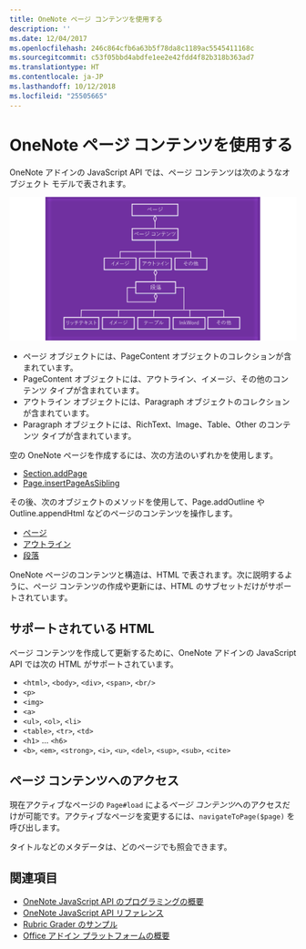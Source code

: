 ```yaml
---
title: OneNote ページ コンテンツを使用する
description: ''
ms.date: 12/04/2017
ms.openlocfilehash: 246c864cfb6a63b5f78da8c1189ac5545411168c
ms.sourcegitcommit: c53f05bbd4abdfe1ee2e42fdd4f82b318b363ad7
ms.translationtype: HT
ms.contentlocale: ja-JP
ms.lasthandoff: 10/12/2018
ms.locfileid: "25505665"
---
```

# <a name="work-with-onenote-page-content"></a>OneNote ページ コンテンツを使用する 

OneNote アドインの JavaScript API では、ページ コンテンツは次のようなオブジェクト モデルで表されます。

  ![OneNote ページのオブジェクト モデル図](../images/one-note-om-page.png)

- ページ オブジェクトには、PageContent オブジェクトのコレクションが含まれています。
- PageContent オブジェクトには、アウトライン、イメージ、その他のコンテンツ タイプが含まれています。
- アウトライン オブジェクトには、Paragraph オブジェクトのコレクションが含まれています。
- Paragraph オブジェクトには、RichText、Image、Table、Other のコンテンツ タイプが含まれています。

空の OneNote ページを作成するには、次の方法のいずれかを使用します。

- [Section.addPage](https://docs.microsoft.com/javascript/api/onenote/onenote.section?view=office-js#addpage-title-)
- [Page.insertPageAsSibling](https://docs.microsoft.com/javascript/api/onenote/onenote.section?view=office-js#insertsectionassibling-location--title-)

その後、次のオブジェクトのメソッドを使用して、Page.addOutline や Outline.appendHtml などのページのコンテンツを操作します。 

- [ページ](https://docs.microsoft.com/javascript/api/onenote/onenote.page?view=office-js)
- [アウトライン](https://docs.microsoft.com/javascript/api/onenote/onenote.outline?view=office-js)
- [段落
](https://docs.microsoft.com/javascript/api/onenote/onenote.paragraph?view=office-js)

OneNote ページのコンテンツと構造は、HTML で表されます。次に説明するように、ページ コンテンツの作成や更新には、HTML のサブセットだけがサポートされています。

## <a name="supported-html"></a>サポートされている HTML

ページ コンテンツを作成して更新するために、OneNote アドインの JavaScript API では次の HTML がサポートされています。

- `<html>`, `<body>`, `<div>`, `<span>`, `<br/>` 
- `<p>`
- `<img>`
- `<a>`
- `<ul>`, `<ol>`, `<li>` 
- `<table>`, `<tr>`, `<td>`
- `<h1>` ... `<h6>`
- `<b>`, `<em>`, `<strong>`, `<i>`, `<u>`, `<del>`, `<sup>`, `<sub>`, `<cite>`

## <a name="accessing-page-contents"></a>ページ コンテンツへのアクセス

現在アクティブなページの `Page#load` による*ページ コンテンツ*へのアクセスだけが可能です。アクティブなページを変更するには、`navigateToPage($page)` を呼び出します。

タイトルなどのメタデータは、どのページでも照会できます。

## <a name="see-also"></a>関連項目

- [OneNote JavaScript API のプログラミングの概要](onenote-add-ins-programming-overview.md)
- [OneNote JavaScript API リファレンス](https://docs.microsoft.com/office/dev/add-ins/reference/overview/onenote-add-ins-javascript-reference?view=office-js)
- [Rubric Grader のサンプル](https://github.com/OfficeDev/OneNote-Add-in-Rubric-Grader)
- [Office アドイン プラットフォームの概要](../overview/office-add-ins.md)
